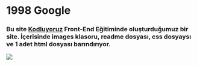 # 1998 Google
###	Bu site [Kodluyoruz](https://www.kodluyoruz.org/)  Front-End Eğitiminde oluşturduğumuz bir site. İçerisinde images klasoru, readme dosyası, css dosyaysı ve 1 adet html dosyası barındırıyor.
![][def]

[def]: https://www.hizliresim.com/7ktgf3o
